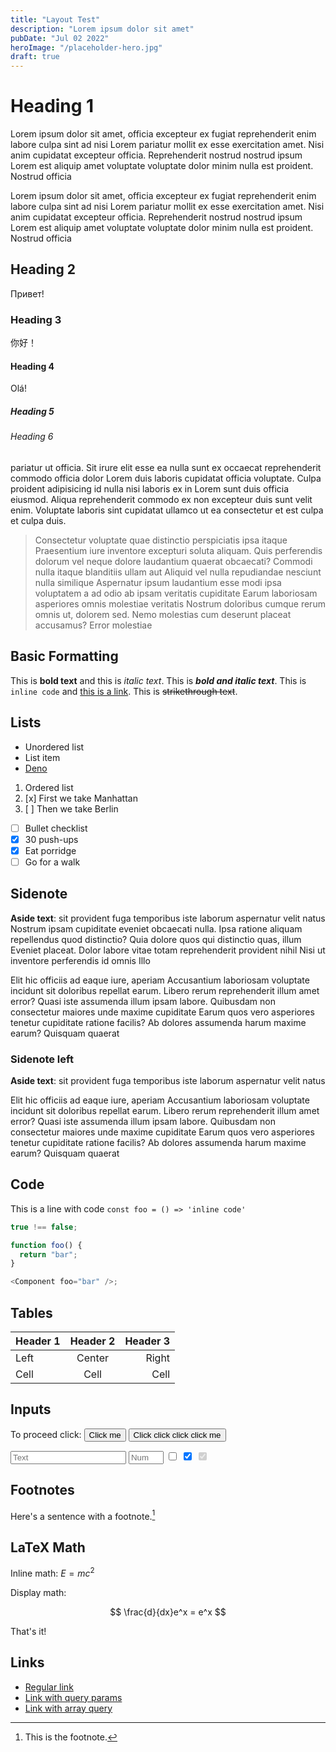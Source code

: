 ```yaml
---
title: "Layout Test"
description: "Lorem ipsum dolor sit amet"
pubDate: "Jul 02 2022"
heroImage: "/placeholder-hero.jpg"
draft: true
---
```


# Heading 1

Lorem ipsum dolor sit amet, officia excepteur ex fugiat reprehenderit enim
labore culpa sint ad nisi Lorem pariatur mollit ex esse exercitation amet. Nisi
anim cupidatat excepteur officia. Reprehenderit nostrud nostrud ipsum Lorem est
aliquip amet voluptate voluptate dolor minim nulla est proident. Nostrud officia

Lorem ipsum dolor sit amet, officia excepteur ex fugiat reprehenderit enim
labore culpa sint ad nisi Lorem pariatur mollit ex esse exercitation amet. Nisi
anim cupidatat excepteur officia. Reprehenderit nostrud nostrud ipsum Lorem est
aliquip amet voluptate voluptate dolor minim nulla est proident. Nostrud officia

## Heading 2

Привет!

### Heading 3

你好！

#### Heading 4

Olá!

##### Heading 5

###### Heading 6

pariatur ut officia. Sit irure elit esse ea nulla sunt ex occaecat reprehenderit
commodo officia dolor Lorem duis laboris cupidatat officia voluptate. Culpa
proident adipisicing id nulla nisi laboris ex in Lorem sunt duis officia
eiusmod. Aliqua reprehenderit commodo ex non excepteur duis sunt velit enim.
Voluptate laboris sint cupidatat ullamco ut ea consectetur et est culpa et culpa
duis.

> Consectetur voluptate quae distinctio perspiciatis ipsa itaque Praesentium
> iure inventore excepturi soluta aliquam. Quis perferendis dolorum vel neque
> dolore laudantium quaerat obcaecati? Commodi nulla itaque blanditiis ullam aut
> Aliquid vel nulla repudiandae nesciunt nulla similique Aspernatur ipsum
> laudantium esse modi ipsa voluptatem a ad odio ab ipsam veritatis cupiditate
> Earum laboriosam asperiores omnis molestiae veritatis Nostrum doloribus cumque
> rerum omnis ut, dolorem sed. Nemo molestias cum deserunt placeat accusamus?
> Error molestiae

## Basic Formatting

This is **bold text** and this is *italic text*.
This is ***bold and italic text***.
This is `inline code` and [this is a link](https://example.com).
This is ~~strikethrough text~~.

## Lists

- Unordered list
- List item
- [Deno](https://deno.land)

1. Ordered list
2. [x] First we take Manhattan
3. [ ] Then we take Berlin

- [ ] Bullet checklist
- [x] 30 push-ups
- [x] Eat porridge
- [ ] Go for a walk

## Sidenote

<aside class="sidenote">
  <strong>Aside text</strong>: sit provident fuga temporibus iste laborum aspernatur velit natus Nostrum ipsam cupiditate eveniet
  obcaecati nulla. Ipsa ratione aliquam repellendus quod distinctio? Quia dolore quos qui distinctio quas, illum Eveniet
  placeat. Dolor labore vitae totam reprehenderit provident nihil Nisi ut inventore perferendis id omnis Illo
</aside>

Elit hic officiis ad eaque iure, aperiam Accusantium laboriosam voluptate
incidunt sit doloribus repellat earum. Libero rerum reprehenderit illum amet
error? Quasi iste assumenda illum ipsam labore. Quibusdam non consectetur
maiores unde maxime cupiditate Earum quos vero asperiores tenetur cupiditate
ratione facilis? Ab dolores assumenda harum maxime earum? Quisquam quaerat

### Sidenote left

<aside class="sidenote left"><strong>Aside text</strong>: sit provident fuga temporibus iste laborum aspernatur velit natus</aside>

Elit hic officiis ad eaque iure, aperiam Accusantium laboriosam voluptate
incidunt sit doloribus repellat earum. Libero rerum reprehenderit illum amet
error? Quasi iste assumenda illum ipsam labore. Quibusdam non consectetur
maiores unde maxime cupiditate Earum quos vero asperiores tenetur cupiditate
ratione facilis? Ab dolores assumenda harum maxime earum? Quisquam quaerat

## Code

This is a line with code `const foo = () => 'inline code'`

```typescript
true !== false;

function foo() {
  return "bar";
}

<Component foo="bar" />;
```

## Tables

| Header 1 | Header 2 | Header 3 |
|----------|:--------:|---------:|
| Left     | Center   | Right    |
| Cell     | Cell     | Cell     |

## Inputs

To proceed click:
<button>Click me</button>
<button>Click click click click me</button>

<input type="text" placeholder='Text'>
<input type="number" min='6' max='28' placeholder='Num'>

<input type="checkbox">
<input type="checkbox" checked>
<input type="checkbox" checked disabled>

## Footnotes

Here's a sentence with a footnote.[^1]

[^1]: This is the footnote.

## LaTeX Math

Inline math: $E = mc^2$

Display math:

$$
\frac{d}{dx}e^x = e^x
$$

That's it!

## Links

- [Regular link](https://antonvasin.com)
- [Link with query params](https://domain.com?name=anton)
- [Link with array query](https://domain.com?name[]=anton&name[]=anna)
